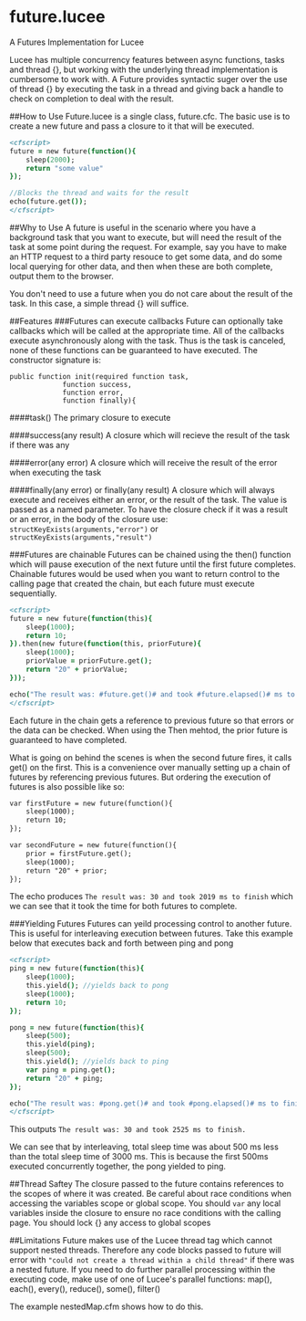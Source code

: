 # future.lucee
A Futures Implementation for Lucee

Lucee has multiple concurrency features between async functions, tasks and thread {}, but working with the underlying thread implementation is cumbersome to work with. A Future provides syntactic suger over the use of thread {} by executing the task in a thread and giving back a handle to check on completion to deal with the result.

##How to Use
Future.lucee is a single class, future.cfc. The basic use is to create a new future and pass a closure to it that will be executed.

```coldfusion
<cfscript>
future = new future(function(){
	sleep(2000);
	return "some value"
});

//Blocks the thread and waits for the result
echo(future.get());
</cfscript>
```

##Why to Use
A future is useful in the scenario where you have a background task that you want to execute, but will need the result of the task at some point during the request. For example, say you have to make an HTTP request to a third party resouce to get some data, and do some local querying for other data, and then when these are both complete, output them to the browser.

You don't need to use a future when you do not care about the result of the task. In this case, a simple thread {} will suffice.

##Features
###Futures can execute callbacks
Future can optionally take callbacks which will be called at the appropriate time. All of the callbacks execute asynchronously along with the task. Thus is the task is canceled, none of these functions can be guaranteed to have executed. The constructor signature is:
```
public function init(required function task, 
		     function success, 
		     function error, 
		     function finally){
```
####task()
The primary closure to execute 

####success(any result)
A closure which will recieve the result of the task if there was any

####error(any error)
A closure which will receive the result of the error when executing the task

####finally(any error) or finally(any result)
A closure which will always execute and receives either an error, or the result of the task. The value is passed as a named parameter. To have the closure check if it was a result or an error, in the body of the closure use: `structKeyExists(arguments,"error")` or `structKeyExists(arguments,"result")`

###Futures are chainable
Futures can be chained using the then() function which will pause execution of the next future until the first future completes. Chainable futures would be used when you want to return control to the calling page that created the chain, but each future must execute sequentially.

```coldfusion
<cfscript>
future = new future(function(this){	
	sleep(1000);
	return 10;
}).then(new future(function(this, priorFuture){
	sleep(1000);
	priorValue = priorFuture.get();
	return "20" + priorValue;
}));

echo("The result was: #future.get()# and took #future.elapsed()# ms to finish");
</cfscript>
```

Each future in the chain gets a reference to previous future so that errors or the data can be checked. When using the Then mehtod, the prior future is guaranteed to have completed.

What is going on behind the scenes is when the second future fires, it calls get() on the first. This is a convenience over manually setting up a chain of futures by referencing previous futures. But ordering the execution of futures is also possible like so:

```coldfusion
var firstFuture = new future(function(){
	sleep(1000);
	return 10;
});

var secondFuture = new future(function(){
	prior = firstFuture.get();			
	sleep(1000);
	return "20" + prior;
});
```

The echo produces `The result was: 30 and took 2019 ms to finish` which we can see that it took the time for both futures to complete.

###Yielding Futures
Futures can yeild processing control to another future. This is useful for interleaving execution between futures. Take this example below that executes back and forth between ping and pong

```coldfusion
<cfscript>
ping = new future(function(this){
	sleep(1000);
	this.yield(); //yields back to pong
	sleep(1000);
	return 10;
});

pong = new future(function(this){
	sleep(500);
	this.yield(ping);
	sleep(500);
	this.yield(); //yields back to ping
	var ping = ping.get();
	return "20" + ping;
});

echo("The result was: #pong.get()# and took #pong.elapsed()# ms to finish");
</cfscript>
```

This outputs `The result was: 30 and took 2525 ms to finish.`

We can see that by interleaving, total sleep time was about 500 ms less than the total sleep time of 3000 ms. This is because the first 500ms executed concurrently together, the pong yielded to ping.

##Thread Saftey
The closure passed to the future contains references to the scopes of where it was created. Be careful about race conditions when accessing the variables scope or global scope. You should `var` any local variables inside the closure to ensure no race conditions with the calling page. You should lock {} any access to global scopes

##Limitations
Future makes use of the Lucee thread tag which cannot support nested threads. Therefore any code blocks passed to future will error with `"could not create a thread within a child thread"` if there was a nested future. If you need to do further parallel processing within the executing code, make use of one of Lucee's parallel functions: map(), each(), every(), reduce(), some(), filter()

The example nestedMap.cfm shows how to do this. 
